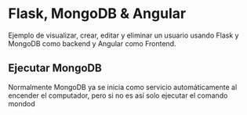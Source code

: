 # Flask, MongoDB & Angular
Ejemplo de visualizar, crear, editar y eliminar un usuario usando Flask y MongoDB como backend y Angular como Frontend.

## Ejecutar MongoDB
Normalmente MongoDB ya se inicia como servicio automáticamente al encender el computador, pero si no es así solo ejecutar el comando mondod
